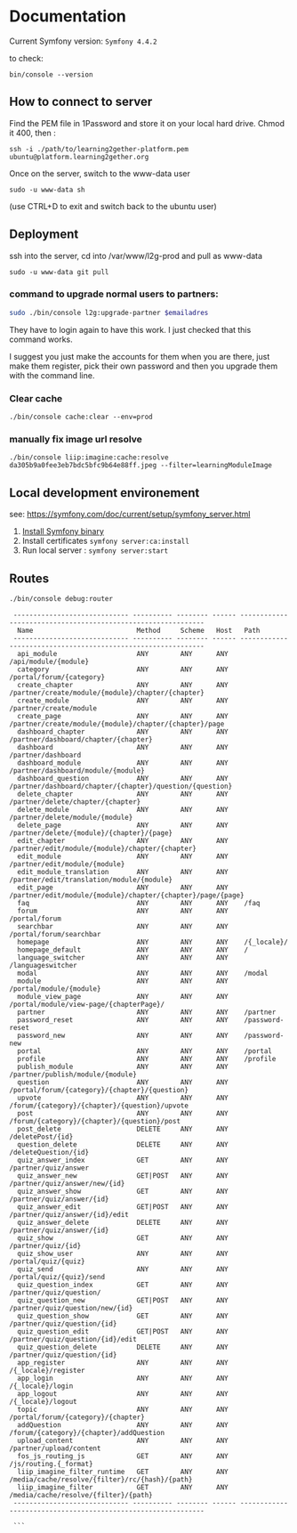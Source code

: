# Documentation

Current Symfony version: `Symfony 4.4.2`

to check:

```
bin/console --version
```

## How to connect to server

Find the PEM file in 1Password and store it on your local hard drive. Chmod it 400, then :

```
ssh -i ./path/to/learning2gether-platform.pem ubuntu@platform.learning2gether.org
```

Once on the server, switch to the www-data user

```
sudo -u www-data sh
```

(use CTRL+D to exit and switch back to the ubuntu user)

## Deployment

ssh into the server, cd into /var/www/l2g-prod and pull as www-data

```
sudo -u www-data git pull
```

### command to upgrade normal users to partners:

```bash
sudo ./bin/console l2g:upgrade-partner $emailadres
```

They have to login again to have this work. I just checked that this command works.

I suggest you just make the accounts for them when you are there, just make them register, pick their own password and then you upgrade them with the command line.

### Clear cache

```
./bin/console cache:clear --env=prod
```

### manually fix image url resolve

```
./bin/console liip:imagine:cache:resolve da305b9a0fee3eb7bdc5bfc9b64e88ff.jpeg --filter=learningModuleImage
```

## Local development environement

see: https://symfony.com/doc/current/setup/symfony_server.html

1. [Install Symfony binary](https://symfony.com/download)
2. Install certificates `symfony server:ca:install`
3. Run local server : `symfony server:start`

## Routes

```bash
./bin/console debug:router
```

````
 ----------------------------- ---------- -------- ------ -------------------------------------------------------------
  Name                          Method     Scheme   Host   Path
 ----------------------------- ---------- -------- ------ -------------------------------------------------------------
  api_module                    ANY        ANY      ANY    /api/module/{module}
  category                      ANY        ANY      ANY    /portal/forum/{category}
  create_chapter                ANY        ANY      ANY    /partner/create/module/{module}/chapter/{chapter}
  create_module                 ANY        ANY      ANY    /partner/create/module
  create_page                   ANY        ANY      ANY    /partner/create/module/{module}/chapter/{chapter}/page
  dashboard_chapter             ANY        ANY      ANY    /partner/dashboard/chapter/{chapter}
  dashboard                     ANY        ANY      ANY    /partner/dashboard
  dashboard_module              ANY        ANY      ANY    /partner/dashboard/module/{module}
  dashboard_question            ANY        ANY      ANY    /partner/dashboard/chapter/{chapter}/question/{question}
  delete_chapter                ANY        ANY      ANY    /partner/delete/chapter/{chapter}
  delete_module                 ANY        ANY      ANY    /partner/delete/module/{module}
  delete_page                   ANY        ANY      ANY    /partner/delete/{module}/{chapter}/{page}
  edit_chapter                  ANY        ANY      ANY    /partner/edit/module/{module}/chapter/{chapter}
  edit_module                   ANY        ANY      ANY    /partner/edit/module/{module}
  edit_module_translation       ANY        ANY      ANY    /partner/edit/translation/module/{module}
  edit_page                     ANY        ANY      ANY    /partner/edit/module/{module}/chapter/{chapter}/page/{page}
  faq                           ANY        ANY      ANY    /faq
  forum                         ANY        ANY      ANY    /portal/forum
  searchbar                     ANY        ANY      ANY    /portal/forum/searchbar
  homepage                      ANY        ANY      ANY    /{_locale}/
  homepage_default              ANY        ANY      ANY    /
  language_switcher             ANY        ANY      ANY    /languageswitcher
  modal                         ANY        ANY      ANY    /modal
  module                        ANY        ANY      ANY    /portal/module/{module}
  module_view_page              ANY        ANY      ANY    /portal/module/view-page/{chapterPage}/
  partner                       ANY        ANY      ANY    /partner
  password_reset                ANY        ANY      ANY    /password-reset
  password_new                  ANY        ANY      ANY    /password-new
  portal                        ANY        ANY      ANY    /portal
  profile                       ANY        ANY      ANY    /profile
  publish_module                ANY        ANY      ANY    /partner/publish/module/{module}
  question                      ANY        ANY      ANY    /portal/forum/{category}/{chapter}/{question}
  upvote                        ANY        ANY      ANY    /forum/{category}/{chapter}/{question}/upvote
  post                          ANY        ANY      ANY    /forum/{category}/{chapter}/{question}/post
  post_delete                   DELETE     ANY      ANY    /deletePost/{id}
  question_delete               DELETE     ANY      ANY    /deleteQuestion/{id}
  quiz_answer_index             GET        ANY      ANY    /partner/quiz/answer
  quiz_answer_new               GET|POST   ANY      ANY    /partner/quiz/answer/new/{id}
  quiz_answer_show              GET        ANY      ANY    /partner/quiz/answer/{id}
  quiz_answer_edit              GET|POST   ANY      ANY    /partner/quiz/answer/{id}/edit
  quiz_answer_delete            DELETE     ANY      ANY    /partner/quiz/answer/{id}
  quiz_show                     GET        ANY      ANY    /partner/quiz/{id}
  quiz_show_user                ANY        ANY      ANY    /portal/quiz/{quiz}
  quiz_send                     ANY        ANY      ANY    /portal/quiz/{quiz}/send
  quiz_question_index           GET        ANY      ANY    /partner/quiz/question/
  quiz_question_new             GET|POST   ANY      ANY    /partner/quiz/question/new/{id}
  quiz_question_show            GET        ANY      ANY    /partner/quiz/question/{id}
  quiz_question_edit            GET|POST   ANY      ANY    /partner/quiz/question/{id}/edit
  quiz_question_delete          DELETE     ANY      ANY    /partner/quiz/question/{id}
  app_register                  ANY        ANY      ANY    /{_locale}/register
  app_login                     ANY        ANY      ANY    /{_locale}/login
  app_logout                    ANY        ANY      ANY    /{_locale}/logout
  topic                         ANY        ANY      ANY    /portal/forum/{category}/{chapter}
  addQuestion                   ANY        ANY      ANY    /forum/{category}/{chapter}/addQuestion
  upload_content                ANY        ANY      ANY    /partner/upload/content
  fos_js_routing_js             GET        ANY      ANY    /js/routing.{_format}
  liip_imagine_filter_runtime   GET        ANY      ANY    /media/cache/resolve/{filter}/rc/{hash}/{path}
  liip_imagine_filter           GET        ANY      ANY    /media/cache/resolve/{filter}/{path}
 ----------------------------- ---------- -------- ------ -------------------------------------------------------------

 ```
````
